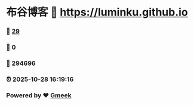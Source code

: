 # 布谷博客 :link: https://luminku.github.io 
### :page_facing_up: [29](https://luminku.github.io/tag.html) 
### :speech_balloon: 0 
### :hibiscus: 294696 
### :alarm_clock: 2025-10-28 16:19:16 
### Powered by :heart: [Gmeek](https://github.com/Meekdai/Gmeek)
